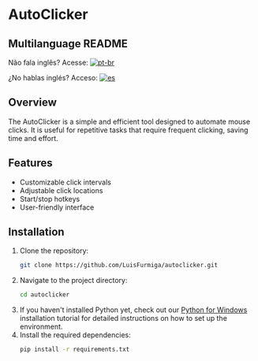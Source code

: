 # AutoClicker

## Multilanguage README
Não fala inglês? Acesse: [![pt-br](https://img.shields.io/badge/lang-pt--br-green.svg)](https://github.com/LuisFurmiga/Autoclicker/blob/main/README.md)

¿No hablas inglés? Acceso: [![es](https://img.shields.io/badge/lang-es-yellow.svg)](https://github.com/LuisFurmiga/Autoclicker/blob/main/Languages/es/README.es.md)

## Overview
The AutoClicker is a simple and efficient tool designed to automate mouse clicks. It is useful for repetitive tasks that require frequent clicking, saving time and effort.

## Features
- Customizable click intervals
- Adjustable click locations
- Start/stop hotkeys
- User-friendly interface

## Installation
1. Clone the repository:
    ```sh
    git clone https://github.com/LuisFurmiga/autoclicker.git
    ```
2. Navigate to the project directory:
    ```sh
    cd autoclicker
    ```
3. If you haven't installed Python yet, check out our [Python for Windows](https://github.com/LuisFurmiga/Autoclicker/blob/main/Languages/us/Python_Windows.us.md) installation tutorial for detailed instructions on how to set up the environment.
4. Install the required dependencies:
    ```sh
    pip install -r requirements.txt
    ```
